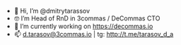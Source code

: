 - 👋 Hi, I’m @dmitrytarassov
- 🤓 I’m Head of RnD in 3commas / DeCommas CTO
- 🤖 I’m currently working on https://decommas.io
- 📫 d.tarasov@3commas.io | tg: http://t.me/tarasov_d_a

<!---
dmitrytarassov/dmitrytarassov is a ✨ special ✨ repository because its `README.md` (this file) appears on your GitHub profile.
You can click the Preview link to take a look at your changes.
--->
